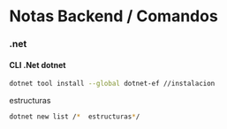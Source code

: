 # Notas Backend / Comandos 

### .net
#### CLI .Net dotnet


```bash
dotnet tool install --global dotnet-ef //instalacion
```

 estructuras
```bash
dotnet new list /*  estructuras*/
```

